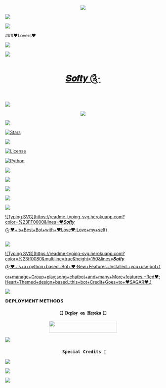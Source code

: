 <p align="center"> 

   <img src="https://capsule-render.vercel.app/api?type=waving&color=gradient&text=♥️𝑺𝒐𝒇𝒕𝒚 ༊·♥️&height=100&section=header"/> 

 </p> 

<a href="https://www.youtube.com/watch?v=dQw4w9WgXcQ"><img src="https://user-images.githubusercontent.com/73097560/115834477-dbab4500-a447-11eb-908a-139a6edaec5c.gif"></a>

<a href="https://www.youtube.com/watch?v=dQw4w9WgXcQ"><img src="https://user-images.githubusercontent.com/73097560/115834477-dbab4500-a447-11eb-908a-139a6edaec5c.gif"></a>

###♥️Lovers♥️

<!--

**BadshahAk/SoftyXbot** is a ✨ _special_ ✨ repository because its `README.md` (this file) appears on your GitHub profile.

<p align="center">

      <b>ᴠɪsɪᴛᴏʀs</b><br>

 -->    <img align="middle" src="https://profile-counter.glitch.me/BadshahAk/count.svg" />

</p>

<a href="https://www.youtube.com/watch?v=dQw4w9WgXcQ"><img src="https://user-images.githubusercontent.com/73097560/115834477-dbab4500-a447-11eb-908a-139a6edaec5c.gif"></a>

<h1 align="center">

<a href="https://telegram.dog/SoftyXbot">𝑺𝒐𝒇𝒕𝒚 ༊·</a>

</h1>

<a href="https://www.youtube.com/watch?v=dQw4w9WgXcQ"><img src="https://user-images.githubusercontent.com/73097560/115834477-dbab4500-a447-11eb-908a-139a6edaec5c.gif"></a>

<p align="center">

  <img src="https://graph.org/file/25119d8fc956d3b72d36e.jpg">

</p>

<a href="https://www.youtube.com/watch?v=dQw4w9WgXcQ"><img src="https://user-images.githubusercontent.com/73097560/115834477-dbab4500-a447-11eb-908a-139a6edaec5c.gif"></a>

<p align="center">

<a href="https://github.com/BadshahAk/SimiRobot/stargazers"><img src="https://img.shields.io/github/stars/BadshahAk/SimiRobot?color=blue&logo=github&logoColor=blue&style=for-the-badge" alt="Stars" /></a>

<a href="BadshahAk/SimiRobot/network/members"> <img src="https://img.shields.io/github/forks/BadshahAk/SimiRobot?color=blue&logo=github&logoColor=blue&style=for-the-badge" /></a>

<a href="https://github.com/BadshahAk/SimiRobot/blob/master/LICENSE"> <img src="https://img.shields.io/badge/License-MIT-blue?style=for-the-badge" alt="License" /> </a>

<a href="https://www.python.org/"> <img src="https://img.shields.io/badge/Written%20in-Python-blue?style=for-the-badge&logo=python" alt="Python" /> </a>

<a href="https://pypi.org/project/Pyrogram/"> <img src="https://img.shields.io/pypi/v/pyrogram?color=blue&label=pyrogram&logo=python&logoColor=blue&style=for-the-badge" /></a>

<a href="https://github.com/BadshahAk/SimiRobot/commits/BadshahAk"> <img src="https://img.shields.io/github/last-commit/BadshahAk/SimiRobot?color=darkred&logo=github&logoColor=blue&style=for-the-badge" /></a>

</p>

<a href="https://www.youtube.com/watch?v=dQw4w9WgXcQ"><img src="https://user-images.githubusercontent.com/73097560/115834477-dbab4500-a447-11eb-908a-139a6edaec5c.gif"></a>

<img src="https://readme-typing-svg.herokuapp.com?color=00FF00&width=420&lines=♥️𝑺𝒐𝒇𝒕𝒚 ༊·♥️+Love+Chat+on+telegram;Chat+and+share+your+problem;Managed+by+ANDY%E2%9D%A4%EF%B8%8F"> 

<a href="https://www.youtube.com/watch?v=dQw4w9WgXcQ"><img src="https://user-images.githubusercontent.com/73097560/115834477-dbab4500-a447-11eb-908a-139a6edaec5c.gif"></a>

[![Typing SVG](https://readme-typing-svg.herokuapp.com?color=%23FF0000&lines=♥️𝑺𝒐𝒇𝒕𝒚 ༊·♥️+is+Best+Bot+with+♥️Love♥️;Love+my+self)](https://git.io/typing-svg)

<a href="https://www.youtube.com/watch?v=dQw4w9WgXcQ"><img src="https://user-images.githubusercontent.com/73097560/115834477-dbab4500-a447-11eb-908a-139a6edaec5c.gif"></a>

[![Typing SVG](https://readme-typing-svg.herokuapp.com?color=%23ff0080&multiline=true&height=150&lines=𝑺𝒐𝒇𝒕𝒚 ༊·♥️+is+a+python+based+Bot+♥️;New+Features+Installed.+you+use;bot+for+manage+Group+play;song+chatbot+and+many+More+features.+Red♥️;Heart+Themed+design+based.;this+bot+Credit+Goes+to+♥️SAGAR♥️.)](https://git.io/typing-svg)

<a href="https://www.youtube.com/watch?v=dQw4w9WgXcQ"><img src="https://user-images.githubusercontent.com/73097560/115834477-dbab4500-a447-11eb-908a-139a6edaec5c.gif"></a>

<p align="center">

<b>𝗗𝗘𝗣𝗟𝗢𝗬𝗠𝗘𝗡𝗧 𝗠𝗘𝗧𝗛𝗢𝗗𝗦</b>

</p>

<h3 align="center">

    ۝ 𝐃𝐞𝐩𝐥𝐨𝐲 𝐨𝐧 𝐇𝐞𝐫𝐨𝐤𝐮 ۝

</h3>

<p align="center"><a href="https://dashboard.heroku.com/new?template=https://github.com/BadshahAk/SimiRobot"> <img src="https://img.shields.io/badge/۝ 𝐃𝐞𝐩𝐥𝐨𝐲 𝐨𝐧 𝐇𝐞𝐫𝐨𝐤𝐮 ۝-darkred?style=for-the-badge&logo=heroku" width="220" height="38.45"/></a></p>

<a href="https://www.youtube.com/watch?v=dQw4w9WgXcQ"><img src="https://user-images.githubusercontent.com/73097560/115834477-dbab4500-a447-11eb-908a-139a6edaec5c.gif"></a>

<h3 align="center">

     Special Credits 💖

</h3>

<p align="center">

</h3>

<a href="https://t.me/Honey_Singh_121"><img src="https://img.shields.io/badge/-♦️SAGAR TIWARI♦️-darkblue?style=for-the-badge&logo=Telegram"></a>

</p>

<a href="https://www.youtube.com/watch?v=dQw4w9WgXcQ"><img src="https://user-images.githubusercontent.com/73097560/115834477-dbab4500-a447-11eb-908a-139a6edaec5c.gif"></a>

 <p align="left"> 

   <img src="https://capsule-render.vercel.app/api?type=waving&color=gradient&height=100&section=footer"/> 

 </p>
